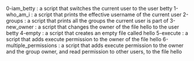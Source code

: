 0-iam_betty : a script that switches the current user to the user betty
1-who_am_i : a script that prints the effective username of the current user
2-groups : a script that prints all the groups the current user is part of
3-new_owner : a script that changes the owner of the file hello to the user betty
4-empty : a script that creates an empty file called hello
5-execute : a script that adds execute permission to the owner of the file hello
6-multiple_permissions : a script that adds execute permission to the owner and the group owner, and read permission to other users, to the file hello
